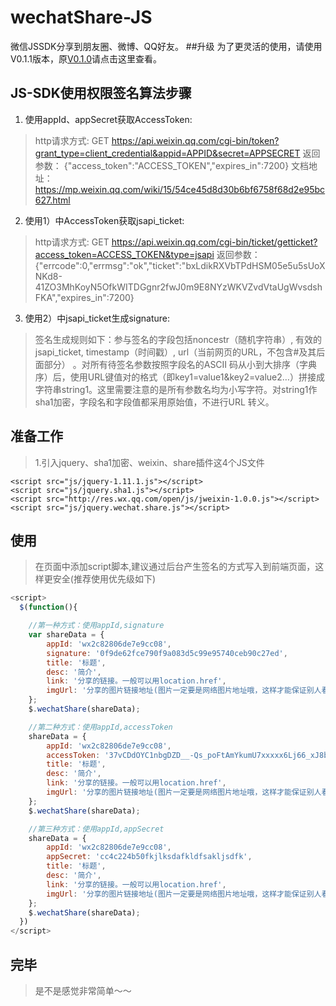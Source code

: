 # wechatShare-JS
微信JSSDK分享到朋友圈、微博、QQ好友。
##升级
为了更灵活的使用，请使用V0.1.1版本，原[V0.1.0](https://github.com/jiangxianli/wechatShare-JS/tree/v0.1.0)请点击这里查看。
## JS-SDK使用权限签名算法步骤
1. 使用appId、appSecret获取AccessToken:
> http请求方式: GET
> https://api.weixin.qq.com/cgi-bin/token?grant_type=client_credential&appid=APPID&secret=APPSECRET
> 返回参数：
> {"access_token":"ACCESS_TOKEN","expires_in":7200}
> 文档地址：
> https://mp.weixin.qq.com/wiki/15/54ce45d8d30b6bf6758f68d2e95bc627.html

2. 使用1）中AccessToken获取jsapi_ticket:
> http请求方式: GET
> https://api.weixin.qq.com/cgi-bin/ticket/getticket?access_token=ACCESS_TOKEN&type=jsapi
> 返回参数：
> {"errcode":0,"errmsg":"ok","ticket":"bxLdikRXVbTPdHSM05e5u5sUoXNKd8-41ZO3MhKoyN5OfkWITDGgnr2fwJ0m9E8NYzWKVZvdVtaUgWvsdshFKA","expires_in":7200}

3. 使用2）中jsapi_ticket生成signature:
> 签名生成规则如下：参与签名的字段包括noncestr（随机字符串）, 有效的jsapi_ticket, timestamp（时间戳）, url（当前网页的URL，不包含#及其后面部分） 。对所有待签名参数按照字段名的ASCII 码从小到大排序（字典序）后，使用URL键值对的格式（即key1=value1&key2=value2…）拼接成字符串string1。这里需要注意的是所有参数名均为小写字符。对string1作sha1加密，字段名和字段值都采用原始值，不进行URL 转义。

## 准备工作
>1.引入jquery、sha1加密、weixin、share插件这4个JS文件

    <script src="js/jquery-1.11.1.js"></script>
    <script src="js/jquery.sha1.js"></script>
    <script src="http://res.wx.qq.com/open/js/jweixin-1.0.0.js"></script>
    <script src="js/jquery.wechat.share.js"></script>

## 使用
   >在页面中添加script脚本,建议通过后台产生签名的方式写入到前端页面，这样更安全(推荐使用优先级如下)

```javascript
<script>
  $(function(){

    //第一种方式：使用appId,signature
    var shareData = {
        appId: 'wx2c82806de7e9cc08',
		signature: '0f9de62fce790f9a083d5c99e95740ceb90c27ed',
        title: '标题',
        desc: '简介',
        link: '分享的链接。一般可以用location.href',
        imgUrl: '分享的图片链接地址(图片一定要是网络图片地址哦，这样才能保证别人看到的图片是正常显示的)'
    };
    $.wechatShare(shareData);

    //第二种方式：使用appId,accessToken
    shareData = {
        appId: 'wx2c82806de7e9cc08',
        accessToken: '37vCDdOYC1nbgDZD__-Qs_poFtAmYkumU7xxxxx6Lj66_xJ8bj8LDFY3SwvBe1QHQ4HT_fzMjSAZeeQ-BhvVvUh8K00j4CWFOVa-N4QQTcAFAVVY',
        title: '标题',
        desc: '简介',
        link: '分享的链接。一般可以用location.href',
        imgUrl: '分享的图片链接地址(图片一定要是网络图片地址哦，这样才能保证别人看到的图片是正常显示的)'
    };
    $.wechatShare(shareData);

    //第三种方式：使用appId,appSecret
    shareData = {
        appId: 'wx2c82806de7e9cc08',
        appSecret: 'cc4c224b50fkjlksdafkldfsakljsdfk',
        title: '标题',
        desc: '简介',
        link: '分享的链接。一般可以用location.href',
        imgUrl: '分享的图片链接地址(图片一定要是网络图片地址哦，这样才能保证别人看到的图片是正常显示的)'
    };
    $.wechatShare(shareData);
  })
</script>
```

## 完毕
   >是不是感觉非常简单～～